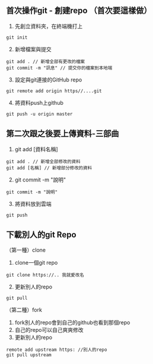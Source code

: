 ## 首次操作git - 創建repo （首次要這樣做）

1. 先創立資料夾，在終端機打上

```git init
git init
```

2. 新增檔案與提交

```
git add . // 新增全部有更改的檔案
git commit -m "訊息" // 提交你的檔案到本地端
```

3. 設定與git連接的GitHub repo 

```
git remote add origin https//....git 
```

4. 將資料push上github 

```git
git push -u origin master
```

## 第二次跟之後要上傳資料-三部曲

1. git add [資料名稱]

```
git add . // 新增全部修改的資料
git add [名稱] // 新增部分修改的資料
```

2. git commit -m "說明"

```
git commit -m "說明"
```

3. 將資料放到雲端

```
git push
```

## 下載別人的git Repo

（第一種）clone

1. clone一個git repo

```
git clone https://.. 我就愛改名 
```

2. 更新別人的repo

```
git pull
```

（第二種）fork

1. fork別人的repo會到自己的github也看到那個repo
2. 自己的repo可以自己爽爽修改
3. 更新別人的repo

```
remote add upstream https: //別人的repo
git pull upstream 
```

